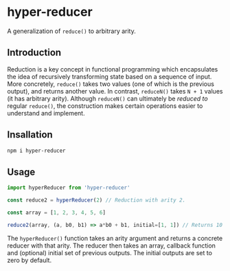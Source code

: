 # hyper-reducer

A generalization of `reduce()` to arbitrary arity.


## Introduction

Reduction is a key concept in functional programming which encapsulates the idea of recursively transforming state based on a sequence of input. More concretely, `reduce()` takes two values (one of which is the previous output), and returns another value. In contrast, `reduceN()` takes `N + 1` values (it has arbitrary arity). Although `reduceN()` can ultimately be *reduced to* regular `reduce()`, the construction makes certain operations easier to understand and implement.


## Insallation

```sh
npm i hyper-reducer
```


## Usage

```js
import hyperReducer from 'hyper-reducer'

const reduce2 = hyperReducer(2) // Reduction with arity 2.

const array = [1, 2, 3, 4, 5, 6]

reduce2(array, (a, b0, b1) => a*b0 + b1, initial=[1, 1]) // Returns 10
```

The `hyperReducer()` function takes an arity argument and returns a concrete reducer with that arity. The reducer then takes an array, callback function and (optional) initial set of previous outputs. The initial outputs are set to zero by default.
